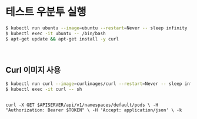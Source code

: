 # 테스트 우분투 실행

```bash
$ kubectl run ubuntu --image=ubuntu --restart=Never -- sleep infinity
$ kubectl exec -it ubuntu -- /bin/bash
$ apt-get update && apt-get install -y curl
```

<br>

## Curl 이미지 사용

```bash
$ kubectl run curl --image=curlimages/curl --restart=Never -- sleep infinity
$ kubectl exec -it curl -- sh
```



```

curl -X GET $APISERVER/api/v1/namespaces/default/pods \ -H "Authorization: Bearer $TOKEN" \ -H 'Accept: application/json' \ -k

```